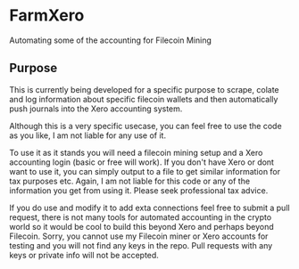 # FarmXero
Automating some of the accounting for Filecoin Mining

## Purpose
This is currently being developed for a specific purpose to scrape, colate and log information about specific 
filecoin wallets and then automatically push journals into the Xero accounting system.

Although this is a very specific usecase, you can feel free to use the code as you like, I am not liable for any use of it.

To use it as it stands you will need a filecoin mining setup and a Xero accounting login (basic or free will work). If you 
don't have Xero or dont want to use it, you can simply output to a file to get similar information for tax purposes etc.
Again, I am not liable for this code or any of the information you get from using it. Please seek professional tax advice.

If you do use and modify it to add exta connections feel free to submit a pull request, there is not many tools for automated
accounting in the crypto world so it would be cool to build this beyond Xero and perhaps beyond Filecoin. Sorry, you cannot 
use my Filecoin miner or Xero accounts for testing and you will not find any keys in the repo. Pull requests with any keys 
or private info will not be accepted.
